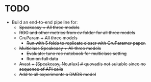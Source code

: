 # TODO

- Build an end-to-end pipeline for:
  - ~~Speakeasy + All three models~~
  - ~~ROC and other metrics from cv folder for all three models~~
  - ~~CruParam + All three models~~
    - ~~Run with 5 folds to replicate closer with CruParamer paper.~~
  - ~~Multiclass Speakeasy + All three models~~
    - ~~Evaluate: tune roc notebook for multiclass setting~~
    - ~~Run on full data~~
  - ~~Avast + [Speakeasy, Neurlux] # quovadis not suitable since no sequence of API calls~~
  - ~~Add to all experiments a DMDS model~~

